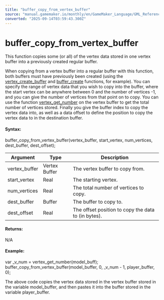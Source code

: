 ```yaml
---
title: "buffer_copy_from_vertex_buffer"
source: "manual.gamemaker.io/monthly/en/GameMaker_Language/GML_Reference/Buffers/buffer_copy_from_vertex_buffer.htm"
converted: "2025-09-14T03:59:43.300Z"
---
```


# buffer\_copy\_from\_vertex\_buffer

This function copies some (or all) of the vertex data stored in one vertex buffer into a previously created regular buffer.

When copying from a vertex buffer into a regular buffer with this function, both buffers must have previously been created (using the [vertex\_create\_buffer](../Drawing/Primitives/vertex_create_buffer.md) and [buffer\_create](buffer_create.md) functions, for example). You can specify the range of vertex data that you wish to copy into the buffer, where the start vertex can be anywhere between 0 and the number of vertices -1, and you can give the number of vertices from that point on to copy. You can use the function [vertex\_get\_number](../../../../../../GameMaker_Language/GML_Reference/Drawing/Primitives/vertex_get_number.md) on the vertex buffer to get the total number of vertices stored. Finally you give the buffer index to copy the vertex data into, as well as a data offset to define the position to copy the vertex data to in the destination buffer.

#### Syntax:

buffer\_copy\_from\_vertex\_buffer(vertex\_buffer, start\_vertex, num\_vertices, dest\_buffer, dest\_offset);

| Argument | Type | Description |
| --- | --- | --- |
| vertex_buffer | Vertex Buffer | The vertex buffer to copy from. |
| start_vertex | Real | The starting vertex. |
| num_vertices | Real | The total number of vertices to copy. |
| dest_buffer | Buffer | The buffer to copy to. |
| dest_offset | Real | The offset position to copy the data to (in bytes). |

#### Returns:

N/A

#### Example:

var \_v\_num = vertex\_get\_number(model\_buff);
buffer\_copy\_from\_vertex\_buffer(model\_buffer, 0, \_v\_num - 1, player\_buffer, 0);

The above code copies the vertex data stored in the vertex buffer stored in the variable model\_buffer, and then pastes it into the buffer stored in the variable player\_buffer.